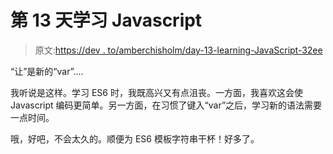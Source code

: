 # 第 13 天学习 Javascript

> 原文:[https://dev . to/amberchisholm/day-13-learning-JavaScript-32ee](https://dev.to/amberchisholm/day-13-learning-javascript-32ee)

“让”是新的“var”....

我听说是这样。学习 ES6 时，我既高兴又有点沮丧。一方面，我喜欢这会使 Javascript 编码更简单。另一方面，在习惯了键入“var”之后，学习新的语法需要一点时间。

哦，好吧，不会太久的。顺便为 ES6 模板字符串干杯！好多了。